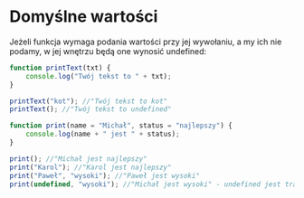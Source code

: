 # Domyślne wartości

Jeżeli funkcja wymaga podania wartości przy jej wywołaniu, a my ich nie podamy, w jej wnętrzu będą one wynosić undefined:

```js
function printText(txt) {
    console.log("Twój tekst to " + txt);
}

printText("kot"); //"Twój tekst to kot"
printText(); //"Twój tekst to undefined"
```

```js
function print(name = "Michał", status = "najlepszy") {
    console.log(name + " jest " + status);
}

print(); //"Michał jest najlepszy"
print("Karol"); //"Karol jest najlepszy"
print("Paweł", "wysoki"); //"Paweł jest wysoki"
print(undefined, "wysoki"); //"Michał jest wysoki" - undefined jest traktowane jak niepodanie wartości
```